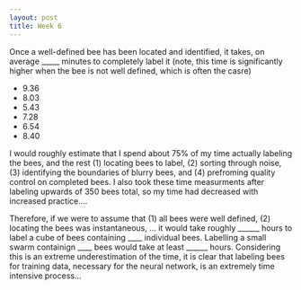 ```yaml
---
layout: post
title: Week 6
---
```


Once a well-defined bee has been located and identified, it takes, on average _____ minutes to completely label it (note, this time is significantly higher when the bee is not well defined, which is often the casre)
- 9.36
- 8.03
- 5.43
- 7.28
- 6.54
- 8.40

  
I would roughly estimate that I spend about 75% of my time actually labeling the bees, and the rest (1) locating bees to label, (2) sorting through noise, (3) identifying the boundaries of blurry bees, and (4) prefroming quality control on completed bees. I also took these time measurments after labeling upwards of 350 bees total, so my time had decreased with increased practice....

Therefore, if we were to assume that (1) all bees were well defined, (2) locating the bees was instantaneous, ... it would take roughly ______ hours to label a cube of bees containing ____ individual bees. Labelling a small swarm containign ____ bees would take at least ______ hours. Considering this is an extreme underestimation of the time, it is clear that labeling bees for training data, necessary for the neural network, is an extremely time intensive process...




